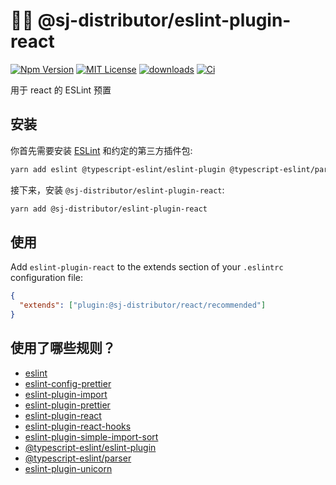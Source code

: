 # 👨‍💻 @sj-distributor/eslint-plugin-react

[![Npm Version](https://img.shields.io/npm/v/npm.svg)](https://www.npmjs.com/package/@sj-distributor/eslint-plugin-react)
[![MIT License](https://img.shields.io/npm/l/react-native-tab-view.svg?style=flat-square)](https://www.npmjs.com/package/@sj-distributor/eslint-plugin-react)
[![downloads](https://img.shields.io/npm/dm/eslint-config-standard.svg)](https://www.npmjs.com/package/@sj-distributor/eslint-plugin-react)
[![Ci](https://github.com/sj-distributor/eslint-plugin-react/actions/workflows/ci.yml/badge.svg)](https://github.com/sj-distributor/eslint-plugin-react/actions/workflows/ci.yml)

用于 react 的 ESLint 预置

## 安装

你首先需要安装 [ESLint](https://eslint.org/) 和约定的第三方插件包:

```sh
yarn add eslint @typescript-eslint/eslint-plugin @typescript-eslint/parser eslint-config-prettier eslint-plugin-import eslint-plugin-prettier eslint-plugin-react eslint-plugin-react-hooks eslint-plugin-simple-import-sort eslint-plugin-unicorn prettier typescript
```

接下来，安装 `@sj-distributor/eslint-plugin-react`:

```sh
yarn add @sj-distributor/eslint-plugin-react
```

## 使用

Add `eslint-plugin-react` to the extends section of your `.eslintrc` configuration file:

```json
{
  "extends": ["plugin:@sj-distributor/react/recommended"]
}
```

## 使用了哪些规则？

- [eslint](https://eslint.org/)
- [eslint-config-prettier](https://github.com/prettier/eslint-config-prettier#readme)
- [eslint-plugin-import](https://github.com/import-js/eslint-plugin-import)
- [eslint-plugin-prettier](https://github.com/prettier/eslint-plugin-prettier#readme)
- [eslint-plugin-react](https://github.com/jsx-eslint/eslint-plugin-react)
- [eslint-plugin-react-hooks](https://www.npmjs.com/package/eslint-plugin-react-hooks)
- [eslint-plugin-simple-import-sort](https://github.com/lydell/eslint-plugin-simple-import-sort#readme)
- [@typescript-eslint/eslint-plugin](https://github.com/typescript-eslint/typescript-eslint#readme)
- [@typescript-eslint/parser](https://github.com/typescript-eslint/typescript-eslint#readme)
- [eslint-plugin-unicorn](https://github.com/sindresorhus/eslint-plugin-unicorn#readme)
